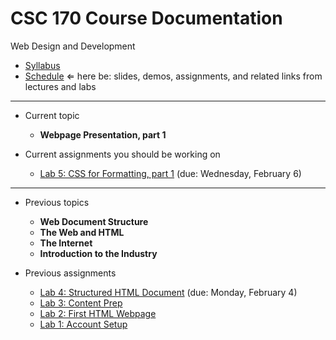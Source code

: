 # CSC 170 Course Documentation
Web Design and Development

- [Syllabus](syllabus.md)
- [Schedule](schedule.md)  &lArr; here be: slides, demos, assignments, and related links from lectures and labs

<hr>

- Current topic

  - **Webpage Presentation, part 1**
- Current assignments you should be working on
  - [Lab 5: CSS for Formatting, part 1](lab05-css-for-formatting1/instructions.md) (due: Wednesday, February 6)

<hr>

- Previous topics

  - **Web Document Structure**
  - **The Web and HTML**
  - **The Internet**
  - **Introduction to the Industry**
- Previous assignments

  - [Lab 4: Structured HTML Document](lab04-structured-html-document/instructions.md) (due: Monday, February 4)
  - [Lab 3: Content Prep](lab03-content-prep/instructions.md)
  - [Lab 2: First HTML Webpage](lab02-first-html-webpage/instructions.md)
  - [Lab 1: Account Setup](lab01-account-setup/instructions.md)

